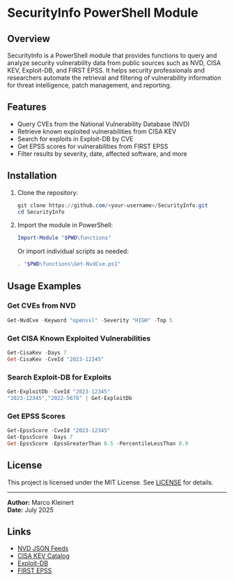 # SecurityInfo PowerShell Module

## Overview

SecurityInfo is a PowerShell module that provides functions to query and analyze security vulnerability data from public sources such as NVD, CISA KEV, Exploit-DB, and FIRST EPSS. It helps security professionals and researchers automate the retrieval and filtering of vulnerability information for threat intelligence, patch management, and reporting.

## Features

- Query CVEs from the National Vulnerability Database (NVD)
- Retrieve known exploited vulnerabilities from CISA KEV
- Search for exploits in Exploit-DB by CVE
- Get EPSS scores for vulnerabilities from FIRST EPSS
- Filter results by severity, date, affected software, and more

## Installation

1. Clone the repository:

    ```powershell
    git clone https://github.com/<your-username>/SecurityInfo.git
    cd SecurityInfo
    ```

2. Import the module in PowerShell:

    ```powershell
    Import-Module "$PWD\functions"
    ```

   Or import individual scripts as needed:

    ```powershell
    . "$PWD\functions\Get-NvdCve.ps1"
    ```

## Usage Examples

### Get CVEs from NVD

```powershell
Get-NvdCve -Keyword "openssl" -Severity "HIGH" -Top 5
```

### Get CISA Known Exploited Vulnerabilities

```powershell
Get-CisaKev -Days 7
Get-CisaKev -CveId "2023-12345"
```

### Search Exploit-DB for Exploits

```powershell
Get-ExploitDb -CveId "2023-12345"
"2023-12345","2022-5678" | Get-ExploitDb
```

### Get EPSS Scores

```powershell
Get-EpssScore -CveId "2023-12345"
Get-EpssScore -Days 7
Get-EpssScore -EpssGreaterThan 0.5 -PercentileLessThan 0.9
```

## License

This project is licensed under the MIT License. See [LICENSE](LICENSE) for details.

---

**Author:** Marco Kleinert  
**Date:** July 2025

## Links

- [NVD JSON Feeds](https://nvd.nist.gov/vuln/data-feeds#JSON_FEED)
- [CISA KEV Catalog](https://www.cisa.gov/known-exploited-vulnerabilities-catalog)
- [Exploit-DB](https://www.exploit-db.com/)
- [FIRST EPSS](https://www.first.org/epss/)
